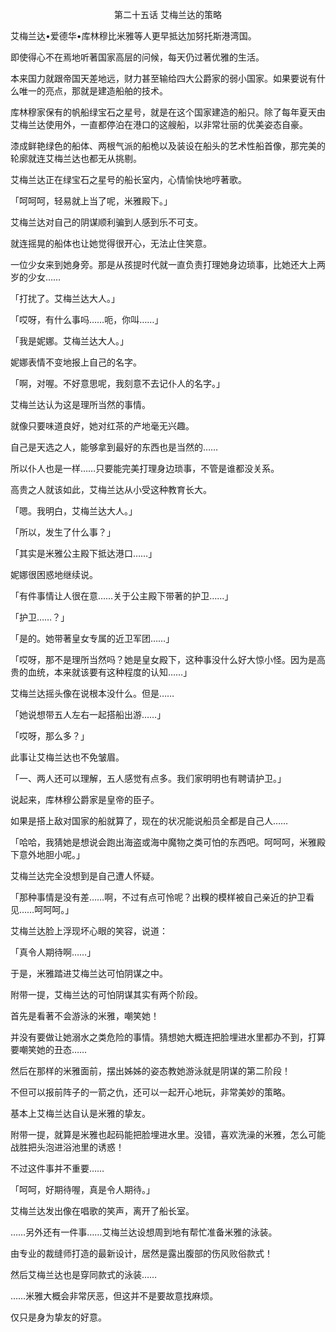 <p align="center">第二十五话 艾梅兰达的策略</p>

艾梅兰达•爱德华•库林穆比米雅等人更早抵达加努托斯港湾国。

即使得心不在焉地听著国家高层的问候，每天仍过著优雅的生活。

本来国力就跟帝国天差地远，财力甚至输给四大公爵家的弱小国家。如果要说有什么唯一的亮点，那就是建造船舶的技术。

库林穆家保有的帆船绿宝石之星号，就是在这个国家建造的船只。除了每年夏天由艾梅兰达使用外，一直都停泊在港口的这艘船，以非常壮丽的优美姿态自豪。

漆成鲜艳绿色的船体、两根气派的船桅以及装设在船头的艺术性船首像，那完美的轮廓就连艾梅兰达也都无从挑剔。

艾梅兰达正在绿宝石之星号的船长室内，心情愉快地哼著歌。

「呵呵呵，轻易就上当了呢，米雅殿下。」

艾梅兰达对自己的阴谋顺利骗到人感到乐不可支。

就连摇晃的船体也让她觉得很开心，无法止住笑意。

一位少女来到她身旁。那是从孩提时代就一直负责打理她身边琐事，比她还大上两岁的少女……

「打扰了。艾梅兰达大人。」

「哎呀，有什么事吗……呃，你叫……」

「我是妮娜。艾梅兰达大人。」

妮娜表情不变地报上自己的名字。

「啊，对喔。不好意思呢，我刻意不去记仆人的名字。」

艾梅兰达认为这是理所当然的事情。

就像只要味道良好，她对红茶的产地毫无兴趣。

自己是天选之人，能够拿到最好的东西也是当然的……

所以仆人也是一样……只要能完美打理身边琐事，不管是谁都没关系。

高贵之人就该如此，艾梅兰达从小受这种教育长大。

「嗯。我明白，艾梅兰达大人。」

「所以，发生了什么事？」

「其实是米雅公主殿下抵达港口……」

妮娜很困惑地继续说。

「有件事情让人很在意……关于公主殿下带著的护卫……」

「护卫……？」

「是的。她带著皇女专属的近卫军团……」

「哎呀，那不是理所当然吗？她是皇女殿下，这种事没什么好大惊小怪。因为是高贵的血统，本来就该要有这种程度的认知……」

艾梅兰达摇头像在说根本没什么。但是……

「她说想带五人左右一起搭船出游……」

「哎呀，那么多？」

此事让艾梅兰达也不免皱眉。

「一、两人还可以理解，五人感觉有点多。我们家明明也有聘请护卫。」

说起来，库林穆公爵家是皇帝的臣子。

如果是搭上敌对国家的船就算了，现在的状况能说船员全都是自己人……

「哈哈，我猜她是想说会跑出海盗或海中魔物之类可怕的东西吧。呵呵呵，米雅殿下意外地胆小呢。」

艾梅兰达完全没想到是自己遭人怀疑。

「那种事情是没有差……啊，不过有点可怜呢？出糗的模样被自己亲近的护卫看见……呵呵呵。」

艾梅兰达脸上浮现坏心眼的笑容，说道：

「真令人期待啊……」

于是，米雅踏进艾梅兰达可怕阴谋之中。

附带一提，艾梅兰达的可怕阴谋其实有两个阶段。

首先是看著不会游泳的米雅，嘲笑她！

并没有要做让她溺水之类危险的事情。猜想她大概连把脸埋进水里都办不到，打算要嘲笑她的丑态……

然后在那样的米雅面前，摆出姊姊的姿态教她游泳就是阴谋的第二阶段！

不但可以报前阵子的一箭之仇，还可以一起开心地玩，非常美妙的策略。

基本上艾梅兰达自认是米雅的挚友。

附带一提，就算是米雅也起码能把脸埋进水里。没错，喜欢洗澡的米雅，怎么可能战胜把头泡进浴池里的诱惑！

不过这件事并不重要……

「呵呵，好期待喔，真是令人期待。」

艾梅兰达发出像在唱歌的笑声，离开了船长室。

……另外还有一件事……艾梅兰达设想周到地有帮忙准备米雅的泳装。

由专业的裁缝师打造的最新设计，居然是露出腹部的伤风败俗款式！

然后艾梅兰达也是穿同款式的泳装……

……米雅大概会非常厌恶，但这并不是要故意找麻烦。

仅只是身为挚友的好意。

